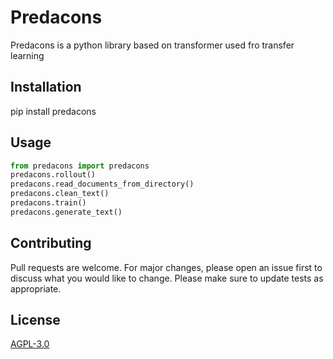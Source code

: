 # Predacons
Predacons is a python library based on transformer used fro transfer learning
## Installation
pip install predacons
## Usage
```python
from predacons import predacons
predacons.rollout()
predacons.read_documents_from_directory()
predacons.clean_text()
predacons.train()
predacons.generate_text()
```
## Contributing
Pull requests are welcome. For major changes, please open an issue first to discuss what you would like to change.
Please make sure to update tests as appropriate.
## License
[AGPL-3.0](https://www.gnu.org/licenses/agpl-3.0.en.html)

